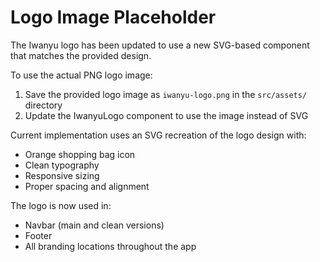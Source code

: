 # Logo Image Placeholder

The Iwanyu logo has been updated to use a new SVG-based component that matches the provided design.

To use the actual PNG logo image:
1. Save the provided logo image as `iwanyu-logo.png` in the `src/assets/` directory
2. Update the IwanyuLogo component to use the image instead of SVG

Current implementation uses an SVG recreation of the logo design with:
- Orange shopping bag icon
- Clean typography
- Responsive sizing
- Proper spacing and alignment

The logo is now used in:
- Navbar (main and clean versions)
- Footer
- All branding locations throughout the app
